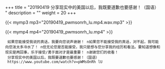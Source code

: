 +++
title = "20190419  分享现实中的美国以后，我既要道歉也要感谢！（国语） "
description = ""
weight = 20
+++

{{< mymp3 mp3="20190419_pwmsonrh_lu.mp4.wav.mp3" >}}

{{< mymp4 mp4="20190419_pwmsonrh_lu.mp4" >}}

     如果您能接受我说的真话，我要向您说声谢谢！ n如果您不能接受我的真话，对不起，我可能向您泼太多冷水了！ n但无论您是否能接受，我只是想与您分享我的经历和看法。要知道想像和现实是两回事，乐于接受/勇于面对才是最重要！ n谢谢您们的收看！ 
     分享现实中的美国以后，我既要道歉也要感谢！（国语） 
     https://www.youtube.com/watch?v=pWMsOnRh lU 
